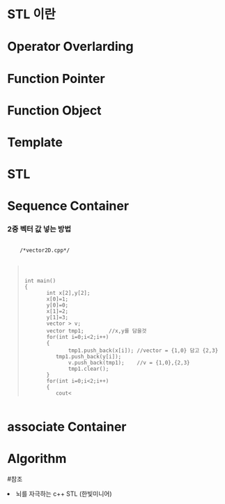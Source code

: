 # STL 이란
# Operator Overlarding
# Function Pointer
# Function Object
# Template
# STL
# Sequence Container
### 2중 벡터 값 넣는 방법
<pre><code>
	/*vector2D.cpp*/
 <blockquote>

int main()
{
       int x[2],y[2];
       x[0]=1;
       y[0]=0;
       x[1]=2;
       y[1]=3;
       vector<vector<int> > v;
       vector<int> tmp1;		//x,y를 담을것
       for(int i=0;i<2;i++)
       {
      	      tmp1.push_back(x[i]);	//vector = {1,0} 담고 {2,3}
 	      tmp1.push_back(y[i]);
      	      v.push_back(tmp1);	//v = {1,0},{2,3}
      	      tmp1.clear();
       }
       for(int i=0;i<2;i++)
       {
 	      cout<<v[i][0]<<" "<<v[i][1]<<endl;
       }
       return 0;
}
 </blockquote>
</code></pre>
# associate Container
# Algorithm

#참조
<li> 뇌를 자극하는 c++ STL (한빛미니어)

